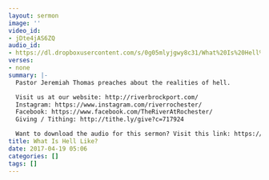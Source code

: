 ```yaml
---
layout: sermon
image: ''
video_id:
- jDte4jAS6ZQ
audio_id:
- https://dl.dropboxusercontent.com/s/0g05mlyjgwy8c31/What%20Is%20Hell%20Like.mp3?dl=0
verses:
- none
summary: |-
  Pastor Jeremiah Thomas preaches about the realities of hell.

  Visit us at our website: http://riverbrockport.com/
  Instagram: https://www.instagram.com/riverrochester/
  Facebook: https://www.facebook.com/TheRiverAtRochester/
  Giving / Tithing: http://tithe.ly/give?c=717924

  Want to download the audio for this sermon? Visit this link: https://riverbrockport.com/sermons/hell-is-real and follow the instructions
title: What Is Hell Like?
date: 2017-04-19 05:06
categories: []
tags: []
---
```

